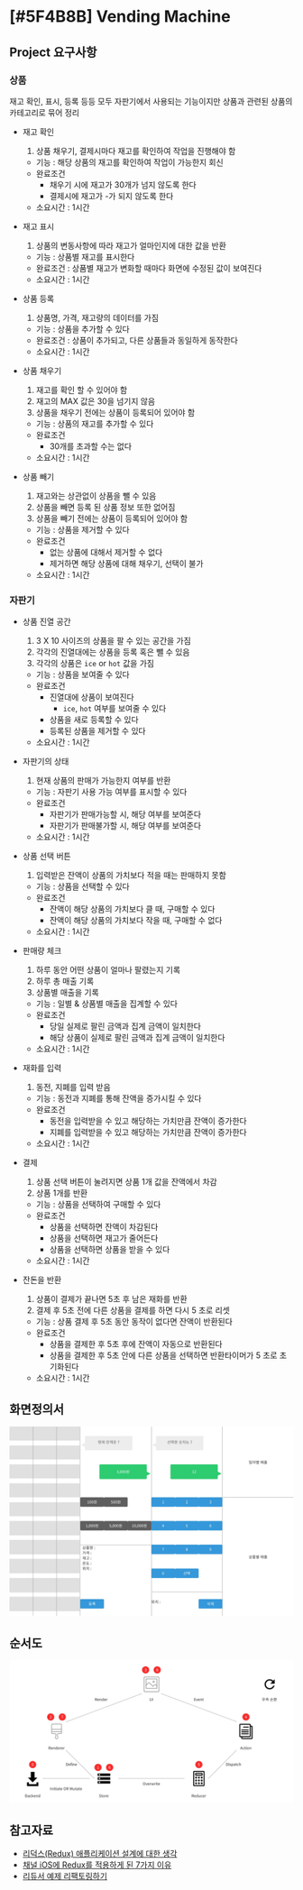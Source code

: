 # [#5F4B8B] Vending Machine

## Project 요구사항

### 상품

재고 확인, 표시, 등록 등등 모두 자판기에서 사용되는 기능이지만 상품과 관련된 상품의 카테고리로 묶어 정리

* 재고 확인

  1. 상품 채우기, 결제시마다 재고를 확인하여 작업을 진행해야 함

  * 기능 : 해당 상품의 재고를 확인하여 작업이 가능한지 회신
  * 완료조건
    * 채우기 시에 재고가 30개가 넘지 않도록 한다
    * 결제시에 재고가 -가 되지 않도록 한다
  * 소요시간 : 1시간

* 재고 표시

  1. 상품의 변동사항에 따라 재고가 얼마인지에 대한 값을 반환

  * 기능 : 상품별 재고를 표시한다
  * 완료조건 : 상품별 재고가 변화할 때마다 화면에 수정된 값이 보여진다
  * 소요시간 : 1시간

* 상품 등록

  1. 상품명, 가격, 재고량의 데이터를 가짐

  * 기능 : 상품을 추가할 수 있다
  * 완료조건 : 상품이 추가되고, 다른 상품들과 동일하게 동작한다
  * 소요시간 : 1시간

* 상품 채우기

  1. 재고를 확인 할 수 있어야 함
  2. 재고의 MAX 값은 30을 넘기지 않음
  3. 상품을 채우기 전에는 상품이 등록되어 있어야 함

  * 기능 : 상품의 재고를 추가할 수 있다
  * 완료조건
    * 30개를 초과할 수는 없다
  * 소요시간 : 1시간

* 상품 빼기
  1. 재고와는 상관없이 상품을 뺄 수 있음
  2. 상품을 빼면 등록 된 상품 정보 또한 없어짐
  3. 상품을 빼기 전에는 상품이 등록되어 있어야 함
  * 기능 : 상품을 제거할 수 있다
  * 완료조건
    * 없는 상품에 대해서 제거할 수 없다
    * 제거하면 해당 상품에 대해 채우기, 선택이 불가
  * 소요시간 : 1시간

### 자판기

* 상품 진열 공간

  1. 3 X 10 사이즈의 상품을 팔 수 있는 공간을 가짐
  2. 각각의 진열대에는 상품을 등록 혹은 뺄 수 있음
  3. 각각의 상품은 `ice` or `hot` 값을 가짐

  * 기능 : 상품을 보여줄 수 있다
  * 완료조건
    * 진열대에 상품이 보여진다
      * `ice`, `hot` 여부를 보여줄 수 있다
    * 상품을 새로 등록할 수 있다
    * 등록된 상품을 제거할 수 있다
  * 소요시간 : 1시간

* 자판기의 상태

  1. 현재 상품의 판매가 가능한지 여부를 반환

  * 기능 : 자판기 사용 가능 여부를 표시할 수 있다
  * 완료조건
    * 자판기가 판매가능할 시, 해당 여부를 보여준다
    * 자판기가 판매불가할 시, 해당 여부를 보여준다
  * 소요시간 : 1시간

* 상품 선택 버튼

  1. 입력받은 잔액이 상품의 가치보다 적을 때는 판매하지 못함

  * 기능 : 상품을 선택할 수 있다
  * 완료조건
    * 잔액이 해당 상품의 가치보다 클 때, 구매할 수 있다
    * 잔액이 해당 상품의 가치보다 작을 때, 구매할 수 없다
  * 소요시간 : 1시간

* 판매량 체크

  1. 하루 동안 어떤 상품이 얼마나 팔렸는지 기록
  2. 하루 총 매출 기록
  3. 상품별 매출을 기록

  * 기능 : 일별 & 상품별 매출을 집계할 수 있다
  * 완료조건
    * 당일 실제로 팔린 금액과 집계 금액이 일치한다
    * 해당 상품이 실제로 팔린 금액과 집계 금액이 일치한다
  * 소요시간 : 1시간

* 재화를 입력

  1. 동전, 지폐를 입력 받음

  * 기능 : 동전과 지폐를 통해 잔액을 증가시킬 수 있다
  * 완료조건
    * 동전을 입력받을 수 있고 해당하는 가치만큼 잔액이 증가한다
    * 지폐를 입력받을 수 있고 해당하는 가치만큼 잔액이 증가한다
  * 소요시간 : 1시간

* 결제

  1. 상품 선택 버튼이 눌려지면 상품 1개 값을 잔액에서 차감
  2. 상품 1개를 반환

  * 기능 : 상품을 선택하여 구매할 수 있다
  * 완료조건
    * 상품을 선택하면 잔액이 차감된다
    * 상품을 선택하면 재고가 줄어든다
    * 상품을 선택하면 상품을 받을 수 있다
  * 소요시간 : 1시간

* 잔돈을 반환
  1. 상품이 결제가 끝나면 5초 후 남은 재화를 반환
  2. 결제 후 5초 전에 다른 상품을 결제를 하면 다시 5 초로 리셋
  * 기능 : 상품 결제 후 5초 동안 동작이 없다면 잔액이 반환된다
  * 완료조건
    * 상품을 결제한 후 5초 후에 잔액이 자동으로 반환된다
    * 상품을 결제한 후 5초 안에 다른 상품을 선택하면 반환타이머가 5 초로 초기화된다
  * 소요시간 : 1시간

## 화면정의서

![img](./asset/UI.jpg)

## 순서도

![img](./asset/FlowChart.jpg)

## 참고자료

* [리덕스(Redux) 애플리케이션 설계에 대한 생각](http://huns.me/development/1953)
* [채널 iOS에 Redux를 적용하게 된 7가지 이유](http://blog-kr.zoyi.co/channel-ios-redux/)
* [리듀서 예제 리팩토링하기](https://deminoth.github.io/redux/recipes/reducers/RefactoringReducersExample.html)
